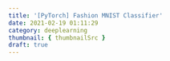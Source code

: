 ```yaml
---
title: '[PyTorch] Fashion MNIST Classifier'
date: 2021-02-19 01:11:29
category: deeplearning
thumbnail: { thumbnailSrc }
draft: true
---
```



